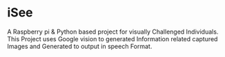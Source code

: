 # iSee
 A Raspberry pi & Python based project for visually Challenged Individuals. This Project uses Google vision to generated Information related captured Images and Generated to output in speech Format.
